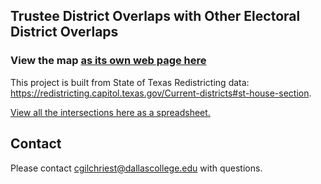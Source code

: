 
## Trustee District Overlaps with Other Electoral District Overlaps

### View the map [as its own web page here](https://cgilchriest-dcccd.github.io/trustee-overlaps/)

This project is built from State of Texas Redistricting data: https://redistricting.capitol.texas.gov/Current-districts#st-house-section. 

[View all the intersections here as a spreadsheet.](https://dcccd-my.sharepoint.com/:x:/g/personal/cmg0003_dcccd_edu/EapBb-FbMmNBvxrSEDx4AzYBjpsmNuvjJPp_zY5PZ2X4lw?e=OEdfFr)

## Contact
Please contact cgilchriest@dallascollege.edu with questions. 
